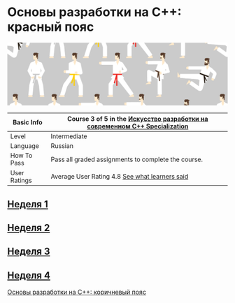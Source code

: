 # Основы разработки на C++: красный пояс

![alt-текст](img.jpg)

| Basic Info | Course 3 of 5 in the [Искусство разработки на современном C++ Specialization](https://www.coursera.org/learn/c-plus-plus-red)|
| ------------- | ------------- |
| Level | Intermediate |
| Language | Russian |
| How To Pass | Pass all graded assignments to complete the course. |
| User Ratings | Average User Rating 4.8 [See what learners said](https://www.coursera.org/learn/c-plus-plus-red#ratings)|

## [Неделя 1](week_1.md) 

## [Неделя 2](week_2.md) 

## [Неделя 3](week_3.md) 

## [Неделя 4](week_4.md)

[Основы разработки на C++: коричневый пояс](https://www.coursera.org/learn/c-plus-plus-red)
